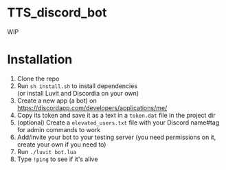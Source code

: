 # TTS_discord_bot
WIP

# Installation
1. Clone the repo  
2. Run ``sh install.sh`` to install dependencies  
(or install Luvit and Discordia on your own)
3. Create a new app (a bot) on https://discordapp.com/developers/applications/me/
4. Copy its token and save it as a text in a ``token.dat`` file in the project dir
5. (optional) Create a ``elevated_users.txt`` file with your Discord name#tag for admin commands to work
6. Add/invite your bot to your testing server (you need permissions on it, create your own if you need to)
7. Run ``./luvit bot.lua``
8. Type ``!ping`` to see if it's alive
